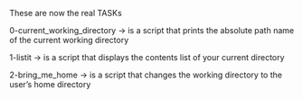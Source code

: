 These are now the real TASKs

0-current_working_directory -> is a script that prints the absolute path name of the current working directory

1-listit -> is a script that displays the contents list of your current directory

2-bring_me_home -> is a script that changes the working directory to the user’s home directory
